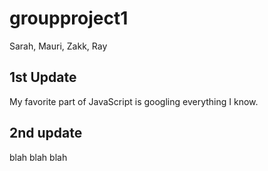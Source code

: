 # groupproject1

Sarah, Mauri, Zakk, Ray

## 1st Update

My favorite part of JavaScript is googling everything I know.

## 2nd update 

blah blah blah